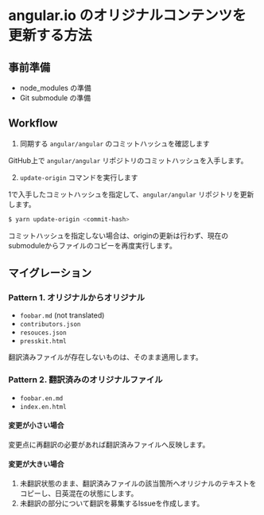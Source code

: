 # angular.io のオリジナルコンテンツを更新する方法

## 事前準備

- node_modules の準備
- Git submodule の準備

## Workflow

1. 同期する `angular/angular` のコミットハッシュを確認します

GitHub上で `angular/angular` リポジトリのコミットハッシュを入手します。


2. `update-origin` コマンドを実行します

1で入手したコミットハッシュを指定して、`angular/angular` リポジトリを更新します。

```sh
$ yarn update-origin <commit-hash>
```

コミットハッシュを指定しない場合は、originの更新は行わず、現在のsubmoduleからファイルのコピーを再度実行します。

## マイグレーション

### Pattern 1. オリジナルからオリジナル

- `foobar.md` (not translated)
- `contributors.json`
- `resouces.json`
- `presskit.html`

翻訳済みファイルが存在しないものは、そのまま適用します。

### Pattern 2. 翻訳済みのオリジナルファイル

- `foobar.en.md`
- `index.en.html`

#### 変更が小さい場合

変更点に再翻訳の必要があれば翻訳済みファイルへ反映します。

#### 変更が大きい場合

1. 未翻訳状態のまま、翻訳済みファイルの該当箇所へオリジナルのテキストをコピーし、日英混在の状態にします。
2. 未翻訳の部分について翻訳を募集するIssueを作成します。

